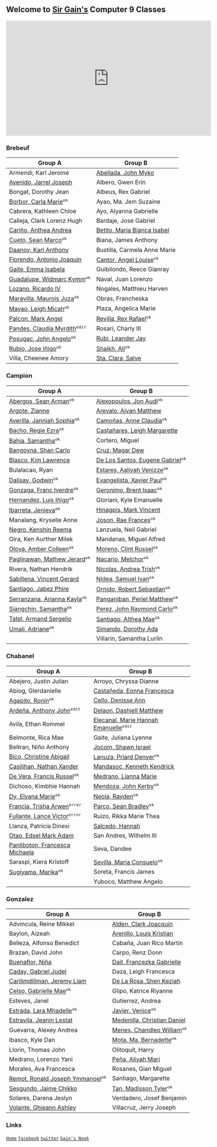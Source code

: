 ## Welcome to [Sir Gain's](https://641n.github.io/) Computer 9 Classes

<iframe width="560" height="315" src="https://www.youtube.com/embed/8Gv0H-vPoDc" title="YouTube video player" frameborder="0" allow="accelerometer; autoplay; clipboard-write; encrypted-media; gyroscope; picture-in-picture" allowfullscreen></iframe><br>

### Brebeuf

| Group A | Group B | 
|---------|---------|
| Armendi, Karl Jerome | [Abellada, John Myko](https://gudmornin.github.io/) |
| [Avenido, Jarrel Joseph](https://ja-rr.github.io/Tenku/) | Albero, Gwen Erin |
| Bongat, Dorothy Jean | Albeus, Rex Gabriel |
| [Borbor, Carla Marie](https://github.com/nerfgone)<sup>`ok`</sup> | Ayao, Ma. Jem Suzaine |
| Cabrera, Kathleen Chloe  | Ayo, Alyanna Gabrielle |
| Calleja, Clark Lorenz Hugh | Bardaje, Jose Gabriel |
| [Cariño, Anthea Andrea](https://akaririn96.github.io/Akaris-website/) | [Betito, Maria Bianca Isabel](https://bncasbl.github.io/) |
| [Cueto, Sean Marco](https://seanmarconcueto.github.io/sean/)<sup>`ok`</sup> | Biana, James Anthony |
| [Daanoy, Karl Anthony](https://kael04.github.io/) | Bustilla, Carmela Anne Marie |
| [Florendo, Antonio Joaquin](https://lelite2150.github.io/) | [Cantor, Angel Louise](https://louiseaa.github.io/)<sup>`ok`</sup> |
| [Gaite, Emma Isabela](https://maccssxd.github.io/) | Guibilondo, Reece Gianray |
| [Guadalupe, Widmarc Kymm](https://kkmymm.github.io/)<sup>`ok`</sup> | Naval, Juan Lorenzo |
| [Lozano, Ricardo IV](https://xenn06.github.io/samplexen/) | Nogales, Matthieu Harven |
| [Maravilla, Maurois Juza](https://maurois127.github.io/Dzone/)<sup>`ok`</sup> | Obras, Francheska |
| [Mayao, Leigh Micah](https://15lhs.github.io/)<sup>`ok`</sup> | Plaza, Angelica Marie |
| [Palcon, Mark Angel](https://mmaarrk.github.io/) | [Revilla, Rex Rafael](http://rexrevre.github.io/)<sup>`ok`</sup> |
| [Pandes, Claudia Myrdith](https://diasednap.github.io/laurel/)<sup>`edit`</sup> | Rosari, Charly III |
| [Posugac, John Angelo](https://tom-atoo.github.io/)<sup>`ok`</sup> | [Rubi, Leander Jay](https://leanderjgr.github.io/) |
| [Rubio, Jose Iñigo](http://ni60145.github.io/)<sup>`ok`</sup> | [Shaikh, Ali](https://riku462.github.io/)<sup>`ok`</sup> |
| Villa, Cheenee Amory | [Sta. Clara, Salve](https://vhiel18.github.io/) |

### Campion

| Group A | Group B | 
|---------|---------|
| [Abergos, Sean Arman](https://seanabr.github.io/)<sup>`ok`</sup> | [Alexopoulos, Jon Audi](https://johnandy-11.github.io/Chess/)<sup>`ok`</sup> |
| [Argote, Zianne](https://ziianne.github.io/) | [Arevalo, Aivan Matthew](http://saltedspice.github.io/) |
| [Averilla, Janniah Sophia](https://sophii-33.github.io/)<sup>`ok`</sup> | [Camoñas, Anne Claudia](https://eysfmx.github.io/)<sup>`ok`</sup> |
| [Bacho, Regie Ezra](https://erzark.github.io/)<sup>`ok`</sup> | [Castañares, Leigh Margarette](https://lmscedu.github.io/campion-b/) |
| [Bahia, Samantha](https://bahia19113.github.io/)<sup>`ok`</sup> | Cortero, Miguel |
| [Bangoyna, Shan Carlo](https://shanbangz.github.io/B4ngz.github.io/) | [Cruz, Magar Dew](https://margxa.github.io/) |
| [Blasco, Kim Lawrence](https://kimblasco.github.io/) | [De Los Santos, Eugene Gabriel](https://eudlsph.github.io/eudlsph4.github.io/)<sup>`ok`</sup> |
| Bulalacao, Ryan | [Estares, Aaliyah Venizze](https://estaresaal.github.io/)<sup>`ok`</sup> |
| [Dalisay, Godwin](https://godwinos.github.io/)<sup>`ok`</sup> | [Evangelista, Xavier Paul](https://xebeb.github.io/XavierEvangelista_CampionB/)<sup>`ok`</sup> |
| [Gonzaga, Franc Iverdre](https://iverdre.github.io/)<sup>`ok`</sup> | [Geronimo, Brent Isaac](https://brentisaacgeronimo.github.io/br3nt/)<sup>`ok`</sup> |
| [Hernandez, Luis Iñigo](https://inigo101.github.io/inigo101/)<sup>`ok`</sup> | Gloriani, Kyle Emanuelle |
| [Ibarreta, Jenieva](https://i43yuna.github.io/)<sup>`ok`</sup> | [Hinagpis, Mark Vincent](https://mrk-hinagpis.github.io/MRK-HINAGPIS/) |
| Manalang, Kryselle Anne | [Joson, Rae Frances](https://raejoson.github.io/)<sup>`ok`</sup> |
| [Negro, Kenshin Reema](https://ripknshn.github.io/) | Lanzuela, Neil Gabriel |
| Oira, Ken Aurther Milek | Mandanas, Miguel Alfred |
| [Oloya, Amber Colleen](https://am-collee.github.io/)<sup>`ok`</sup> | [Moreno, Clint Russel](https://clintmoreno.github.io/Egg/)<sup>`ok`</sup> |
| [Paglinawan, Mathew Jerard](https://mjuwu.github.io/)<sup>`ok`</sup> | [Nacario, Melchor](https://nacario.github.io/641ngithub.com/)<sup>`ok`</sup> |
| Rivera, Nathan Hendrik | [Nicolas, Andrea Trish](https://dreanicls.github.io/Andrea-s-Asian-Drama-Watchlist-kit/)<sup>`ok`</sup> |
| [Sabillena, Vincent Gerard](https://v1nce72.github.io/) | [Nidea, Samuel Ivan](https://samunidea.github.io/)<sup>`ok`</sup> |
| [Santiago, Jabez Phire](https://amcsantiago.github.io/) | [Ornido, Robert Sebastian](http://bastyornido.github.io/)<sup>`ok`</sup> |
| [Serranzana, Arianna Kayla](https://akreideprinz.github.io/anyaslungs/)<sup>`ok`</sup> | [Panganiban, Periel Matthew](https://matthiaspangiban.github.io/MAWInc/#)<sup>`ok`</sup> |
| [Siangchin, Samantha](https://shamshangchuan.github.io/NieR-Automata/#)<sup>`ok`</sup> | [Perez, John Raymond Carlo](https://ijiray.github.io/)<sup>`ok`</sup> |
| [Tatel, Armand Sergelio](https://armandtatel.github.io/) | [Santiago, Althea Mae](https://amcsantiago.github.io/)<sup>`ok`</sup> |
| [Umali, Adriane](https://4idr74n3.github.io/)<sup>`ok`</sup> | [Simando, Dorothy Ada](https://da-arcsim.github.io/) |
|  | Villarin, Samantha Lurlin |

### Chabanel

| Group A | Group B | 
|---------|---------|
| Abejero, Justin Julian | Arroyo, Chryssa Dianne |
| Abiog, Glerdanielle | [Castañeda, Eonna Francesca](https://eonnna.github.io/) |
| [Agapito, Ronin](https://ron1nn.github.io/)<sup>`ok`</sup> | [Cello, Denisse Ann](https://denicann.github.io/) |
| [Ardeña, Anthony John](https://aja07.github.io/)<sup>`edit`</sup> | [Delaon, Dashiell Matthew](https://daassshhh.github.io/Daassshhhgithub.com/) |
| Avila, Ethan Rommel | [Elecanal, Marie Hannah Emanuelle](https://mariehannah.github.io/)<sup>`edit`</sup> |
| Belmonte, Rica Mae | Gaite, Juliana Lyenne |
| Beltran, Niño Anthony | [Jocom, Shawn Israel](https://shawn-israel.github.io/) |
| [Bico, Christine Abigail](https://dumplingss00.github.io/dumplingss00/) | [Lanuza, Priard Denver](https://banbbb.github.io/bannbbb.github.io/)<sup>`ok`</sup> |
| [Casilihan, Nathan Xander](https://nathanowo.github.io/) | [Mandasoc, Kenneth Kendrick](https://c0fee.github.io/) |
| [De Vera, Francis Russel](https://francisdevera2007.github.io/)<sup>`ok`</sup> | [Medrano, Lianna Marie](https://li4nn4.github.io/) |
| Dichoso, Kimbhie Hannah | [Mendoza, John Kerby](https://john-kerby.github.io/)<sup>`ok`</sup> |
| [Dy, Elyana Marie](https://yanie-uwu.github.io/Yanie-uwu/)<sup>`ok`</sup> | [Neola, Rayden](https://rayynnnn.github.io/)<sup>`ok`</sup> |
| [Francia, Trisha Arwen](https://github.com/treshyy)<sup>`error`</sup> | [Parco, Sean Bradley](https://parc0.github.io/)<sup>`ok`</sup> |
| [Fullante, Lance Victor](https://github.com/SiOptimum-Pride/Classified-Docs.git)<sup>`error`</sup> | Ruizo, Rikka Marie Thea |
| Llanza, Patricia Dinesi | [Salcedo, Hannah](https://aespaghetti.github.io/) |
| [Otao, Edsel Mark Adam](https://happiboy.github.io/) | San Andres, Wilhelm III |
| [Panliboton, Francesca Michaela](https://nejiiiii.github.io/) | Seva, Dandee |
| Saraspi, Kiera Kristoff | [Sevilla, Maria Consuelo](https://c0nsuel0.github.io/c0nsuelo.github.io/)<sup>`ok`</sup> |
| [Sugiyama, Marika](https://psychochild613.github.io/PsychoChild613/)<sup>`ok`</sup> | Soreta, Francis James |
|  | Yuboco, Matthew Angelo |


### Gonzalez

| Group A | Group B | 
|---------|---------|
| Advincula, Reine Mikkel | [Alden, Clark Joacquin](https://clarkjoacquin.github.io/ClarkJoacquin-github.io/) |
| Baylon, Aizeah | [Arenillo, Louis Kristian](http://lou1s69.github.io/) |
| Belleza, Alfonso Benedict | Cabaña, Juan Rico Martin |
| Brazan, David John | Carpo, Renz Donn |
| [Buenaflor, Niña](https://yyynaa.github.io/) | [Dait, Francezka Gabrielle](https://fr1nce.github.io/) |
| [Caday, Gabriel Judel](https://gabrielcaday.github.io/gjcadayinfo/) | Daza, Leigh Francesca |
| [Carilimdiliman, Jeremy Liam](https://jlkarim.github.io/) | [De La Rosa, Shen Keziah](https://shnndlr.github.io/) |
| [Celso, Gabrielle Mae](https://gmcel.github.io/gmcel-github.io/)<sup>`ok`</sup> | Glipo, Katrice Riyanne |
| Esteves, Janel | Gutierrez, Andrea |
| [Estrada, Lara Mhadelle](https://eskeshiri.github.io/)<sup>`ok`</sup> | [Javier, Venice](https://jvvenice.github.io/jvvenice/)<sup>`ok`</sup> |
| [Estravila, Jeanin Lestat](https://jlestravila.github.io/) | [Medenilla, Christian Daniel](http://cydros.github.io/) |
| Guevarra, Alexey Andrea | [Menes, Chandleo William](https://8-ball-pool.github.io/)<sup>`ok`</sup> |
| Ibasco, Kyle Dan | [Mota, Ma. Bernadette](https://ma-badeth.github.io/)<sup>`ok`</sup> |
| Llorin, Thomas John | Olitoquit, Harry |
| Medrano, Lorenzo Yani | [Peña, Aliyah Mari](http://32115000.github.io/) |
| Morales, Ava Francesca | Rosanes, Gian Miguel |
| [Remot, Ronald Joseph Ymmanoel](https://rjymmanoel.github.io/)<sup>`ok`</sup> | Santiago, Margarette |
| [Sesgundo, Jaime Chikko](https://github.com/JCSes/JCSes.github.io/blob/79ae82905a7ffdf3a7b6b4b6fb3cec75a0f75062/index.md) | [Tan, Madisson Tyler](https://gitan-hub.github.io/)<sup>`ok`</sup> |
| Solares, Darena Jeslyn | Verdadero, Josef Benjamin |
| [Volante, Ghieann Ashley](https://yelshagavie.github.io/) | Villacruz, Jerry Joseph |


### Links

[`Home`](https://641n.github.io/)
[`facebook`](https://www.facebook.com/sirgain)
[`twitter`](https://www.twitter.com/sirgain)
[`Gain's Nook`](http://sirgain.droppages.com/)


